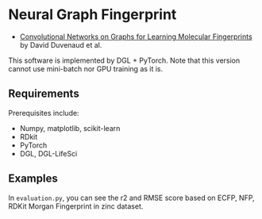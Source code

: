 # Neural Graph Fingerprint
* [Convolutional Networks on Graphs for Learning Molecular Fingerprints](https://arxiv.org/pdf/1509.09292.pdf)
 by David Duvenaud et al.
 
 This software is implemented by DGL + PyTorch. Note that this version cannot use mini-batch nor GPU training as it is.
 
## Requirements
Prerequisites include:

* Numpy, matplotlib, scikit-learn
* RDkit
* PyTorch
* DGL, DGL-LifeSci

## Examples
In `evaluation.py`, you can see the r2 and RMSE score based on ECFP, NFP, RDKit Morgan Fingerprint in zinc dataset.
